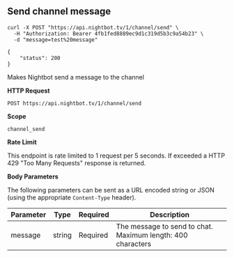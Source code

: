 ## Send channel message

```cURL
curl -X POST "https://api.nightbot.tv/1/channel/send" \
  -H "Authorization: Bearer 4fb1fed8889ec9d1c319d5b3c9a54b23" \
  -d "message=test%20message"

{
    "status": 200
}
```

Makes Nightbot send a message to the channel

**HTTP Request**

`POST https://api.nightbot.tv/1/channel/send`

**Scope**

`channel_send`

**Rate Limit**

This endpoint is rate limited to 1 request per 5 seconds. If exceeded a HTTP 429 "Too Many Requests" response is returned.

**Body Parameters**

The following parameters can be sent as a URL encoded string or JSON (using the appropriate `Content-Type` header).

<table>
	<thead>
		<tr>
			<th>Parameter</th>
			<th>Type</th>
			<th>Required</th>
			<th>Description</th>
		</tr>
	</thead>
	<tbody>
		<tr>
			<td>message</td>
			<td>string</td>
			<td>Required</td>
			<td>The message to send to chat. Maximum length: 400 characters</td>
		</tr>
	</tbody>
</table>
